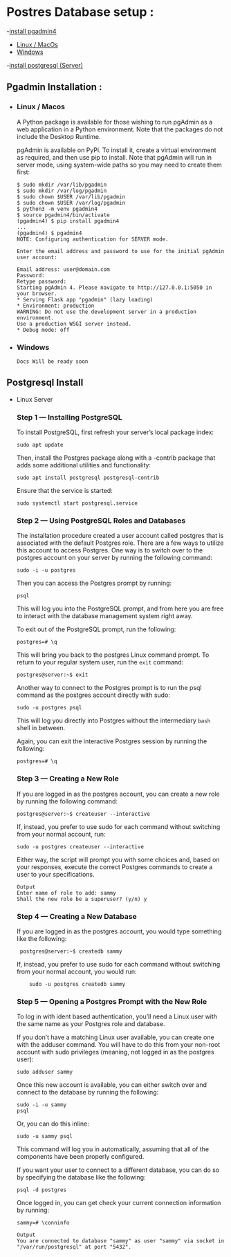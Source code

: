 # Postres Database setup :
-[install pgadmin4](#pgadmin-installation)
- [Linux / MacOs](#linux--macos)
- [Windows](#windows)

-[install postgresql (Server) ](#postgresql-install)

## Pgadmin Installation : 
  - ### Linux / Macos

    A Python package is available for those wishing to run pgAdmin as a web application in a Python environment. Note that the packages do not include the Desktop Runtime.

    pgAdmin is available on PyPi. To install it, create a virtual environment as required, and then use pip to install. Note that pgAdmin will run in server mode, using system-wide paths so you may need to create them first:

    ```shell
    $ sudo mkdir /var/lib/pgadmin
    $ sudo mkdir /var/log/pgadmin
    $ sudo chown $USER /var/lib/pgadmin
    $ sudo chown $USER /var/log/pgadmin
    $ python3 -m venv pgadmin4
    $ source pgadmin4/bin/activate
    (pgadmin4) $ pip install pgadmin4
    ...
    (pgadmin4) $ pgadmin4
    NOTE: Configuring authentication for SERVER mode.

    Enter the email address and password to use for the initial pgAdmin user account:

    Email address: user@domain.com
    Password: 
    Retype password:
    Starting pgAdmin 4. Please navigate to http://127.0.0.1:5050 in your browser.
    * Serving Flask app "pgadmin" (lazy loading)
    * Environment: production
    WARNING: Do not use the development server in a production environment.
    Use a production WSGI server instead.
    * Debug mode: off
    ```

  - ### Windows 
    ```shell
    Docs Will be ready soon
    ```

## Postgresql Install
- Linux Server

    ### Step 1 — Installing PostgreSQL

    To install PostgreSQL, first refresh your server’s local package index:

    ```shell
    sudo apt update
    ``` 

    Then, install the Postgres package along with a -contrib package that adds some additional utilities and functionality:

    ```shell
    sudo apt install postgresql postgresql-contrib
    ``` 

    Ensure that the service is started:

    ```shell
    sudo systemctl start postgresql.service
    ``` 
    ### Step 2 — Using PostgreSQL Roles and Databases
    
    The installation procedure created a user account called postgres that is associated with the default Postgres role. There are a few ways to utilize this account to access Postgres. One way is to switch over to the postgres account on your server by running the following command:

    ```shell
    sudo -i -u postgres
    ``` 

    Then you can access the Postgres prompt by running:
    
    ```shell
    psql
    ``` 
    This will log you into the PostgreSQL prompt, and from here you are free to interact with the database management system right away.

    To exit out of the PostgreSQL prompt, run the following:

    ```shell
    postgres=# \q
    ``` 

    This will bring you back to the postgres Linux command prompt. To return to your regular system user, run the `exit` command:
    
     ```shell
    postgres@server:~$ exit
    ``` 

    Another way to connect to the Postgres prompt is to run the psql command as the postgres account directly with sudo:

    ```shell
    sudo -u postgres psql
    ``` 

    This will log you directly into Postgres without the intermediary `bash` shell in between.

    Again, you can exit the interactive Postgres session by running the following:

    ```shell
    postgres=# \q
    ``` 
    ### Step 3 — Creating a New Role

    If you are logged in as the postgres account, you can create a new role by running the following command:

    ```shell
    postgres@server:~$ createuser --interactive
    ``` 

    If, instead, you prefer to use sudo for each command without switching from your normal account, run:

    ```shell
    sudo -u postgres createuser --interactive
    ``` 

    Either way, the script will prompt you with some choices and, based on your responses, execute the correct Postgres commands to create a user to your specifications.

    ```shell
    Output
    Enter name of role to add: sammy
    Shall the new role be a superuser? (y/n) y
    ```

    ### Step 4 — Creating a New Database

    If you are logged in as the postgres account, you would type something like the following:

    ```shell
     postgres@server:~$ createdb sammy
    ```

    If, instead, you prefer to use sudo for each command without switching from your normal account, you would run:

    ```shell
        sudo -u postgres createdb sammy
    ```

    ### Step 5 — Opening a Postgres Prompt with the New Role

    To log in with ident based authentication, you’ll need a Linux user with the same name as your Postgres role and database.

    If you don’t have a matching Linux user available, you can create one with the adduser command. You will have to do this from your non-root account with sudo privileges (meaning, not logged in as the postgres user):

    ```shell
    sudo adduser sammy
    ```

    Once this new account is available, you can either switch over and connect to the database by running the following:

    ```shell
    sudo -i -u sammy
    psql
    ```

    Or, you can do this inline:

    ```shell
    sudo -u sammy psql
    ```

    This command will log you in automatically, assuming that all of the components have been properly configured.

    If you want your user to connect to a different database, you can do so by specifying the database like the following:

    ```shell
    psql -d postgres
    ```

    Once logged in, you can get check your current connection information by running:

    ```shell
    sammy=# \conninfo
    ```
    ```shell
    Output
    You are connected to database "sammy" as user "sammy" via socket in "/var/run/postgresql" at port "5432".
    ```
    